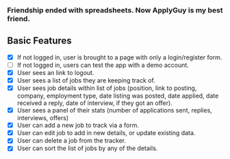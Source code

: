 ### Friendship ended with spreadsheets. Now ApplyGuy is my best friend.

## Basic Features
- [x] If not logged in, user is brought to a page with only a login/register form.
- [ ] If not logged in, users can test the app with a demo account.
- [x] User sees an link to logout.
- [x] User sees a list of jobs they are keeping track of.
- [x] User sees job details within list of jobs (position, link to posting, company, employment type, date listing was posted, date applied, date received a reply, date of interview, if they got an offer).
- [x] User sees a panel of their stats (number of applications sent, replies, interviews, offers)
- [x] User can add a new job to track via a form.
- [x] User can edit job to add in new details, or update existing data.
- [x] User can delete a job from the tracker.
- [x] User can sort the list of jobs by any of the details.
